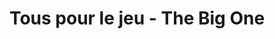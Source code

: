 ---
title: Tous pour le jeu - The Big One
jour: mercredi 13 avril 
horaires: 18h-20h
resume: <strong class="strong">Le live à ne pas manquer ! </strong><br>Nous répondons aux problèmes abordés lors du premier live et faisons venir un grand nombre d'acteurs du secteur de l'accessiblité. Notre objectif est de faire prendre conscience aux créateurs de jeux vidéos et au plus grand nombre de joueurs de l'importance d'inclure ces personnes en situation de handicap
invites:
    - 
        nom: Stéphane Laurent
        metier: Chef de Projet Réseau Testing - Cap Game
        url: /assets/images/invites/CAdStephaneLaurent.jpeg
    - 
        nom: MrGyzmo
        metier: Responsable de la Web TV - Atletec
        url: /assets/images/invites/Mrgyzmo.jpeg
    -
        nom: Adrien Du Patelin
        metier: Futur doctorant en Sciences de l’Information et de la Communication
        url: /assets/images/invites/adriendupatelin.jpeg
    -
        nom: AlexandreTheGamer
        metier: Ambassadeur HandiGamers
        url: /assets/images/invites/rcAlex92.jpeg
    -
        nom: Ninon Dubourg
        metier: Doctorante dans l'accessibilté
        url: :assets/images/invites/ninondubourg.jpeg
    


planning:
    -
        rubrique: Introduction
        resume: Présentation des problématiques que l'on va évoqer, de l'équipe et de nos invités.
    -
        rubrique: Discussions
        resume: Plusieurs questions posées par les animateurs aux différents invités. Mais aussi par les spectateurs du tchat.
    -
        rubrique: Confrontation
        resume: Nous donnons l'occasion aux joueurs en situation de handicap de pouvoir s'adresser directement à des personnes participant à la création de jeux vidéos.
    -
        rubrique: Programme en cours d'élaboration...
        resume: Nous voulons donner la parole à un maximum de personnes pour qu'il puisse s'exprimer de la meilleure des manières.
---